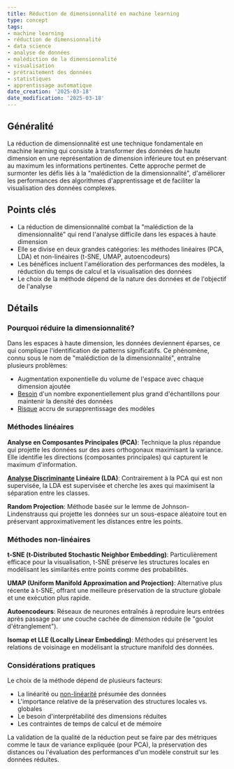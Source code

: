 ```yaml
---
title: Réduction de dimensionnalité en machine learning
type: concept
tags:
- machine learning
- réduction de dimensionnalité
- data science
- analyse de données
- malédiction de la dimensionnalité
- visualisation
- prétraitement des données
- statistiques
- apprentissage automatique
date_creation: '2025-03-18'
date_modification: '2025-03-18'
---
```

## Généralité

La réduction de dimensionnalité est une technique fondamentale en machine learning qui consiste à transformer des données de haute dimension en une représentation de dimension inférieure tout en préservant au maximum les informations pertinentes. Cette approche permet de surmonter les défis liés à la "malédiction de la dimensionnalité", d'améliorer les performances des algorithmes d'apprentissage et de faciliter la visualisation des données complexes.

## Points clés

- La réduction de dimensionnalité combat la "malédiction de la dimensionnalité" qui rend l'analyse difficile dans les espaces à haute dimension
- Elle se divise en deux grandes catégories: les méthodes linéaires (PCA, LDA) et non-linéaires (t-SNE, UMAP, autoencodeurs)
- Les bénéfices incluent l'amélioration des performances des modèles, la réduction du temps de calcul et la visualisation des données
- Le choix de la méthode dépend de la nature des données et de l'objectif de l'analyse

## Détails

### Pourquoi réduire la dimensionnalité?

Dans les espaces à haute dimension, les données deviennent éparses, ce qui complique l'identification de patterns significatifs. Ce phénomène, connu sous le nom de "malédiction de la dimensionnalité", entraîne plusieurs problèmes:
- Augmentation exponentielle du volume de l'espace avec chaque dimension ajoutée
- [Besoin](https://fr.wikipedia.org/wiki/Besoin) d'un nombre exponentiellement plus grand d'échantillons pour maintenir la densité des données
- [Risque](https://fr.wikipedia.org/wiki/Risque) accru de surapprentissage des modèles

### Méthodes linéaires

**Analyse en Composantes Principales (PCA)**: Technique la plus répandue qui projette les données sur des axes orthogonaux maximisant la variance. Elle identifie les directions (composantes principales) qui capturent le maximum d'information.

**[Analyse Discriminante](https://fr.wikipedia.org/wiki/Analyse_Discriminante) Linéaire (LDA)**: Contrairement à la PCA qui est non supervisée, la LDA est supervisée et cherche les axes qui maximisent la séparation entre les classes.

**Random Projection**: Méthode basée sur le lemme de Johnson-Lindenstrauss qui projette les données sur un sous-espace aléatoire tout en préservant approximativement les distances entre les points.

### Méthodes non-linéaires

**t-SNE (t-Distributed Stochastic Neighbor Embedding)**: Particulièrement efficace pour la visualisation, t-SNE préserve les structures locales en modélisant les similarités entre points comme des probabilités.

**UMAP (Uniform Manifold Approximation and Projection)**: Alternative plus récente à t-SNE, offrant une meilleure préservation de la structure globale et une exécution plus rapide.

**Autoencodeurs**: Réseaux de neurones entraînés à reproduire leurs entrées après passage par une couche cachée de dimension réduite (le "goulot d'étranglement").

**Isomap et LLE (Locally Linear Embedding)**: Méthodes qui préservent les relations de voisinage en modélisant la structure manifold des données.

### Considérations pratiques

Le choix de la méthode dépend de plusieurs facteurs:
- La linéarité ou [non-linéarité](https://fr.wikipedia.org/wiki/non-linéarité) présumée des données
- L'importance relative de la préservation des structures locales vs. globales
- Le besoin d'interprétabilité des dimensions réduites
- Les contraintes de temps de calcul et de mémoire

La validation de la qualité de la réduction peut se faire par des métriques comme le taux de variance expliquée (pour PCA), la préservation des distances ou l'évaluation des performances d'un modèle construit sur les données réduites.